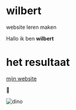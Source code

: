 # wilbert
website leren maken

Hallo ik ben **wilbert** 
# het resultaat
[mijn website](https://ingegno-student.github.io/wilbert/)

:ghost:


![dino](https://timedotcom.files.wordpress.com/2018/06/dinosaurs-jurassic-world-fact-check-3.jpg)
